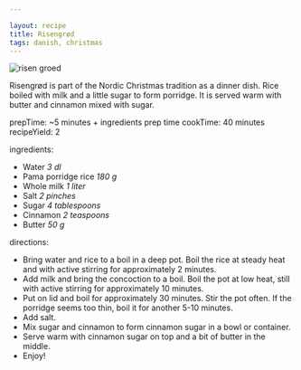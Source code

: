 ```yaml
---

layout: recipe
title: Risengrød
tags: danish, christmas
---
```


![risen groed](/recipes/pix/risengroed.webp)

Risengrød is part of the Nordic Christmas tradition as a dinner dish. Rice boiled with milk and a little sugar to form porridge. It is served warm with butter and cinnamon mixed with sugar.

prepTime: ~5 minutes + ingredients prep time
cookTime: 40 minutes
recipeYield: 2

ingredients:
- Water *3 dl*
- Pama porridge rice *180 g*
- Whole milk *1 liter*
- Salt *2 pinches*
- Sugar *4 tablespoons*
- Cinnamon *2 teaspoons*
- Butter *50 g*

directions:
- Bring water and rice to a boil in a deep pot. Boil the rice at steady heat and with active stirring for approximately 2 minutes.
- Add milk and bring the concoction to a boil. Boil the pot at low heat, still with active stirring for approximately 10 minutes.
- Put on lid and boil for approximately 30 minutes. Stir the pot often. If the porridge seems too thin, boil it for another 5-10 minutes.
- Add salt.
- Mix sugar and cinnamon to form cinnamon sugar in a bowl or container.
- Serve warm with cinnamon sugar on top and a bit of butter in the middle.
- Enjoy!
